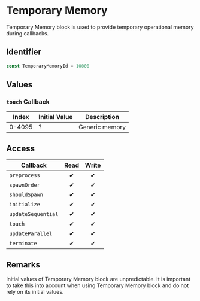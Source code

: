 # Temporary Memory

Temporary Memory block is used to provide temporary operational memory during callbacks.

## Identifier

```ts
const TemporaryMemoryId = 10000
```

## Values

### `touch` Callback

| Index  | Initial Value | Description    |
| ------ | ------------- | -------------- |
| 0-4095 | ?             | Generic memory |

## Access

| Callback           | Read | Write |
| ------------------ | :--: | :---: |
| `preprocess`       |  ✔   |   ✔   |
| `spawnOrder`       |  ✔   |   ✔   |
| `shouldSpawn`      |  ✔   |   ✔   |
| `initialize`       |  ✔   |   ✔   |
| `updateSequential` |  ✔   |   ✔   |
| `touch`            |  ✔   |   ✔   |
| `updateParallel`   |  ✔   |   ✔   |
| `terminate`        |  ✔   |   ✔   |

## Remarks

Initial values of Temporary Memory block are unpredictable. It is important to take this into account when using Temporary Memory block and do not rely on its initial values.
